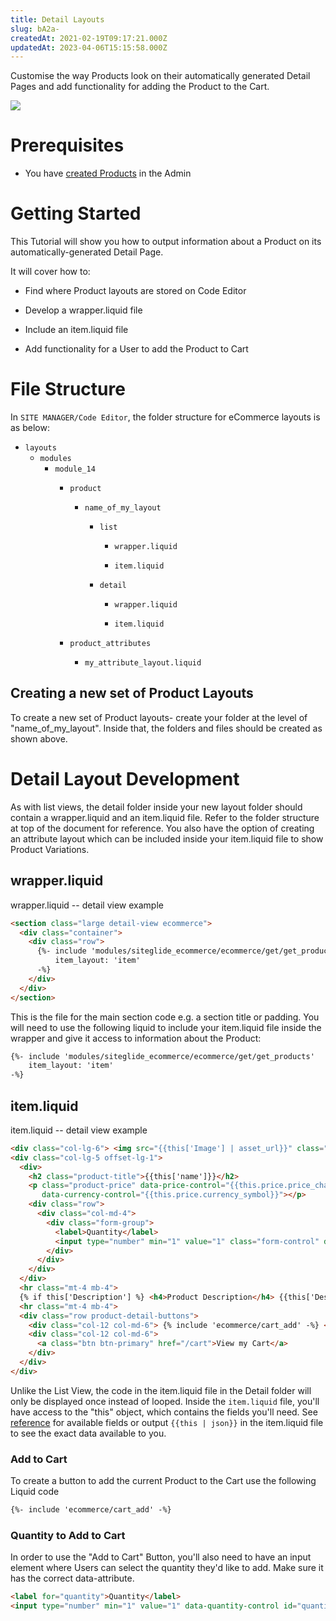 ```yaml
---
title: Detail Layouts
slug: bA2a-
createdAt: 2021-02-19T09:17:21.000Z
updatedAt: 2023-04-06T15:15:58.000Z
---
```


Customise the way Products look on their automatically generated Detail Pages and add functionality for adding the Product to the Cart.

![](https://siteglide-52c14a1a8a9b.intercom-attachments-1.com/i/o/163500122/fe240ab1f16e7e723880cb4f/detail_layout.jpg)

# Prerequisites

*   You have [created Products](https://help.siteglide.com/article/196-products-introduction) in the Admin

# Getting Started

This Tutorial will show you how to output information about a Product on its automatically-generated Detail Page.

It will cover how to:

*   Find where Product layouts are stored on Code Editor

*   Develop a wrapper.liquid file

*   Include an item.liquid file

*   Add functionality for a User to add the Product to Cart

# File Structure

In `SITE MANAGER/Code Editor`, the folder structure for eCommerce layouts is as below:

*   `layouts`
    *   `modules`
        *   `module_14
            `&#x20;
            *   `product`
                *   `name_of_my_layout`
                    *   `list`
                        *   `wrapper.liquid`

                        *   `item.liquid`

                    *   `detail`
                        *   `wrapper.liquid`

                        *   `item.liquid
                            `&#x20;

            *   `product_attributes`
                *   `my_attribute_layout.liquid`

## Creating a new set of Product Layouts

To create a new set of Product layouts- create your folder at the level of "name\_of\_my\_layout". Inside that, the folders and files should be created as shown above.

# Detail Layout Development

As with list views, the detail folder inside your new layout folder should contain a wrapper.liquid and an item.liquid file. Refer to the folder structure at top of the document for reference. You also have the option of creating an attribute layout which can be included inside your item.liquid file to show Product Variations.

## wrapper.liquid

wrapper.liquid -- detail view example

```html
<section class="large detail-view ecommerce">
  <div class="container">
    <div class="row">
      {%- include 'modules/siteglide_ecommerce/ecommerce/get/get_products'
          item_layout: 'item' 
      -%}
    </div>
  </div>
</section>
```

This is the file for the main section code e.g. a section title or padding. You will need to use the following liquid to include your item.liquid file inside the wrapper and give it access to information about the Product:

```html
{%- include 'modules/siteglide_ecommerce/ecommerce/get/get_products'
    item_layout: 'item' 
-%}
```

## item.liquid

item.liquid -- detail view example

```html
<div class="col-lg-6"> <img src="{{this['Image'] | asset_url}}" class="img-fluid"></div>
<div class="col-lg-5 offset-lg-1">
  <div>
    <h2 class="product-title">{{this['name']}}</h2>
    <p class="product-price" data-price-control="{{this.price.price_charge}}" 
       data-currency-control="{{this.price.currency_symbol}}"></p>
    <div class="row">
      <div class="col-md-4">
        <div class="form-group">
          <label>Quantity</label>
          <input type="number" min="1" value="1" class="form-control" data-quantity-control="">
        </div>
      </div>
    </div>
  </div>
  <hr class="mt-4 mb-4">
  {% if this['Description'] %} <h4>Product Description</h4> {{this['Description']}} {% endif %}
  <hr class="mt-4 mb-4">
  <div class="row product-detail-buttons">
    <div class="col-12 col-md-6"> {% include 'ecommerce/cart_add' -%} </div>
    <div class="col-12 col-md-6">
      <a class="btn btn-primary" href="/cart">View my Cart</a>
    </div>
  </div>
</div>
```

Unlike the List View, the code in the item.liquid file in the Detail folder will only be displayed once instead of looped. Inside the `item.liquid` file, you'll have access to the "this" object, which contains the fields you'll need. See [reference](https://developers.siteglide.com/liquid-reference-for-product-and-attribute-layouts) for available fields or output `{{this | json}}` in the item.liquid file to see the exact data available to you.

### Add to Cart

To create a button to add the current Product to the Cart use the following Liquid code

```html
{%- include 'ecommerce/cart_add' -%}
```



### Quantity to Add to Cart

In order to use the "Add to Cart" Button, you'll also need to have an input element where Users can select the quantity they'd like to add. Make sure it has the correct data-attribute.

```html
<label for="quantity">Quantity</label>
<input type="number" min="1" value="1" data-quantity-control id="quantity" />
```
